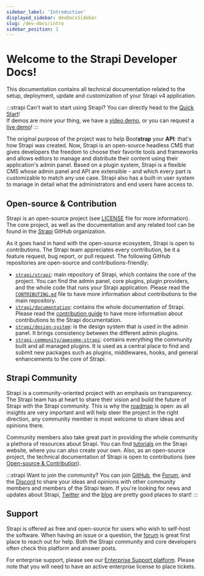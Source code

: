 ```yaml
---
sidebar_label: 'Introduction'
displayed_sidebar: devDocsSidebar
slug: /dev-docs/intro
sidebar_position: 1
---
```


# Welcome to the Strapi Developer Docs!

This documentation contains all technical documentation related to the setup, deployment, update and customization of your Strapi v4 application.

:::strapi Can't wait to start using Strapi?
You can directly head to the [Quick Start](./quick-start.md)! <br/> If demos are more your thing, we have a [video demo](https://youtu.be/zd0_S_FPzKg), or you can request a [live demo](https://strapi.io/demo)!
:::

The original purpose of the project was to help Boot**strap** your **API**: that's how Strapi was created. Now, Strapi is an open-source headless CMS that gives developers the freedom to choose their favorite tools and frameworks and allows editors to manage and distribute their content using their application's admin panel. Based on a plugin system, Strapi is a flexible CMS whose admin panel and API are extensible - and which every part is customizable to match any use case. Strapi also has a built-in user system to manage in detail what the administrators and end users have access to.

## Open-source & Contribution

Strapi is an open-source project (see [LICENSE](https://github.com/strapi/strapi/blob/master/LICENSE) file for more information). The core project, as well as the documentation and any related tool can be found in the [Strapi](https://github.com/strapi) GitHub organization.

As it goes hand in hand with the open-source ecosystem, Strapi is open to contributions. The Strapi team appreciates every contribution, be it a feature request, bug report, or pull request. The following GitHub repositories are open-source and contributions-friendly:

- [`strapi/strapi`](https://github.com/strapi/strapi): main repository of Strapi, which contains the core of the project. You can find the admin panel, core plugins, plugin providers, and the whole code that runs your Strapi application. Please read the [`CONTRIBUTING.md`](https://github.com/strapi/strapi/blob/master/CONTRIBUTING.md) file to have more information about contributions to the main repository.
- [`strapi/documentation`](https://github.com/strapi/documentation): contains the whole documentation of Strapi. Please read the [contribution guide](https://github.com/strapi/documentation/blob/main/CONTRIBUTING.md) to have more information about contributions to the Strapi documentation.
- [`strapi/design-system`](https://github.com/strapi/design-system): is the design system that is used in the admin panel. It brings consistency between the different admin plugins.
- [`strapi-community/awesome-strapi`](https://github.com/strapi/awesome-strapi): contains everything the community built and all managed plugins. It is used as a central place to find and submit new packages such as plugins, middlewares, hooks, and general enhancements to the core of Strapi.

## Strapi Community

Strapi is a community-oriented project with an emphasis on transparency. The Strapi team has at heart to share their vision and build the future of Strapi with the Strapi community. This is why the [roadmap](https://feedback.strapi.io) is open: as all insights are very important and will help steer the project in the right direction, any community member is most welcome to share ideas and opinions there.

Community members also take great part in providing the whole community a plethora of resources about Strapi. You can find [tutorials](https://strapi.io/tutorials/) on the Strapi website, where you can also create your own. Also, as an open-source project, the technical documentation of Strapi is open to contributions (see [Open-source & Contribution](#open-source-contribution)).

:::strapi Want to join the community?
You can join [GitHub](https://github.com/strapi/strapi), the [Forum](https://forum.strapi.io/), and the [Discord](https://discord.strapi.io) to share your ideas and opinions with other community members and members of the Strapi team. If you're looking for news and updates about Strapi, [Twitter](https://twitter.com/strapijs) and the [blog](https://strapi.io/blog) are pretty good places to start!
:::

## Support

Strapi is offered as free and open-source for users who wish to self-host the software. When having an issue or a question, the [forum](https://forum.strapi.io) is great first place to reach out for help. Both the Strapi community and core developers often check this platform and answer posts.

For enterprise support, please see our [Enterprise Support platform](https://support.strapi.io/support/home). Please note that you will need to have an active enterprise license to place tickets.
